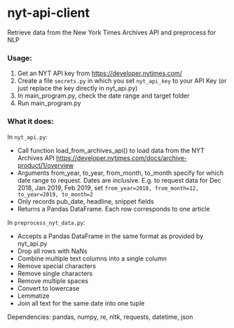 # nyt-api-client

Retrieve data from the New York Times Archives API and preprocess for NLP

### Usage:

1) Get an NYT API key from https://developer.nytimes.com/
2) Create a file `secrets.py` in which you set `nyt_api_key` to your API Key (or just replace the key directly in nyt_api.py)
3) In main_program.py, check the date range and target folder
4) Run main_program.py

### What it does:

In `nyt_api.py`:
- Call function load_from_archives_api() to load data from the NYT Archives API https://developer.nytimes.com/docs/archive-product/1/overview
- Arguments from_year, to_year, from_month, to_month specify for which date range to request. Dates are inclusive. E.g. to request data for Dec 2018, Jan 2019, Feb 2019, set `from_year=2018, from_month=12, to_year=2019, to_month=2`
- Only records pub_date, headline, snippet fields
- Returns a Pandas DataFrame. Each row corresponds to one article

In `preprocess_nyt_data.py`:
- Accepts a Pandas DataFrame in the same format as provided by nyt_api.py
- Drop all rows with NaNs
- Combine multiple text columns into a single column    
- Remove special characters
- Remove single characters
- Remove multiple spaces
- Convert to lowercase
- Lemmatize
- Join all text for the same date into one tuple

Dependencies:
pandas, numpy, re, nltk, requests, datetime, json
